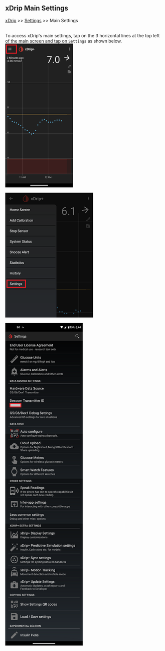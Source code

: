 ## xDrip Main Settings
[xDrip](../../README.md) >> [Settings](../Settings.md) >> Main Settings  
<br/>  
  
To access xDrip's main settings, tap on the 3 horizontal lines at the top left of the main screen and tap on `Settings` as shown below.  
![](../images/MainMenu.png)  
  
![](../images/Settings.png)  
  
![](../images/SettingsPage.png)  
  
  
